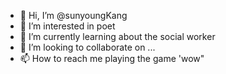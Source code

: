 - 👋 Hi, I’m @sunyoungKang
- 👀 I’m interested in poet
- 🌱 I’m currently learning about the social worker
- 💞️ I’m looking to collaborate on ...
- 📫 How to reach me playing the game 'wow"

<!---
sunyoungKang/sunyoungKang is a ✨ special ✨ repository because its `README.md` (this file) appears on your GitHub profile.
You can click the Preview link to take a look at your changes.
--->
